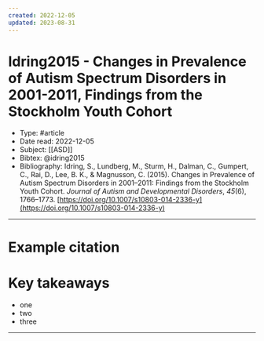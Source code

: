 ```yaml
---
created: 2022-12-05
updated: 2023-08-31
---
```

# Idring2015 - Changes in Prevalence of Autism Spectrum Disorders in 2001-2011, Findings from the Stockholm Youth Cohort

* Type: #article
* Date read: 2022-12-05
* Subject: [[ASD]]
* Bibtex: @idring2015
* Bibliography: Idring, S., Lundberg, M., Sturm, H., Dalman, C., Gumpert, C., Rai, D., Lee, B. K., & Magnusson, C. (2015). Changes in Prevalence of Autism Spectrum Disorders in 2001–2011: Findings from the Stockholm Youth Cohort. _Journal of Autism and Developmental Disorders_, _45_(6), 1766–1773. [https://doi.org/10.1007/s10803-014-2336-y](https://doi.org/10.1007/s10803-014-2336-y)
---
# Example citation


# Key takeaways
* one
* two
* three

---